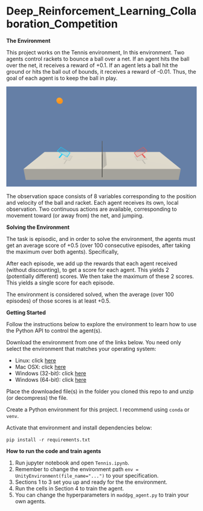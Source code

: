 # Deep_Reinforcement_Learning_Collaboration_Competition

**The Environment**

This project works on the Tennis environment, In this environment. Two agents control rackets to bounce a ball over a net. If an agent hits the ball over the net, it receives a reward of +0.1. If an agent lets a ball hit the ground or hits the ball out of bounds, it receives a reward of -0.01. Thus, the goal of each agent is to keep the ball in play.

![tennis](media/15895058471430/tennis.png)


The observation space consists of 8 variables corresponding to the position and velocity of the ball and racket. Each agent receives its own, local observation. Two continuous actions are available, corresponding to movement toward (or away from) the net, and jumping.

**Solving the Environment**

The task is episodic, and in order to solve the environment, the agents must get an average score of +0.5 (over 100 consecutive episodes, after taking the maximum over both agents). Specifically,

After each episode, we add up the rewards that each agent received (without discounting), to get a score for each agent. This yields 2 (potentially different) scores. We then take the maximum of these 2 scores. This yields a single score for each episode.

The environment is considered solved, when the average (over 100 episodes) of those scores is at least +0.5.

**Getting Started**

Follow the instructions below to explore the environment to learn how to use the Python API to control the agent(s).

Download the environment from one of the links below. You need only select the environment that matches your operating system:

* Linux: click [here](https://s3-us-west-1.amazonaws.com/udacity-drlnd/P3/Tennis/Tennis_Linux.zip)
* Mac OSX: click [here](https://s3-us-west-1.amazonaws.com/udacity-drlnd/P3/Tennis/Tennis.app.zip)
* Windows (32-bit): click [here](https://s3-us-west-1.amazonaws.com/udacity-drlnd/P3/Tennis/Tennis_Windows_x86.zip)
* Windows (64-bit): click [here](https://s3-us-west-1.amazonaws.com/udacity-drlnd/P3/Tennis/Tennis_Windows_x86_64.zip)

Place the downloaded file(s) in the folder you cloned this repo to and unzip (or decompress) the file.

Create a Python environment for this project. I recommend using `conda` or `venv`.

Activate that environment and install dependencies below:

`pip install -r requirements.txt`

**How to run the code and train agents**

1. Run jupyter notebook and open `Tennis.ipynb`.
2. Remember to change the environment path `env = UnityEnvironment(file_name="...")` to your specification.
3. Sections 1 to 3 set you up and ready for the the environment.
4. Run the cells in Section 4 to train the agent. 
5. You can change the hyperparameters in `maddpg_agent.py` to train your own agents.
